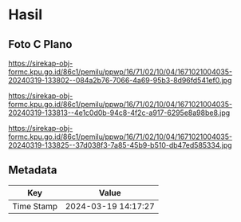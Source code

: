 # Hasil

## Foto C Plano

https://sirekap-obj-formc.kpu.go.id/86c1/pemilu/ppwp/16/71/02/10/04/1671021004035-20240319-133802--084a2b76-7066-4a69-95b3-8d96fd541ef0.jpg

https://sirekap-obj-formc.kpu.go.id/86c1/pemilu/ppwp/16/71/02/10/04/1671021004035-20240319-133813--4e1c0d0b-94c8-4f2c-a917-6295e8a98be8.jpg

https://sirekap-obj-formc.kpu.go.id/86c1/pemilu/ppwp/16/71/02/10/04/1671021004035-20240319-133825--37d038f3-7a85-45b9-b510-db47ed585334.jpg


## Metadata

| Key        | Value               |
| ---------- | ------------------- |
| Time Stamp | 2024-03-19 14:17:27 |



